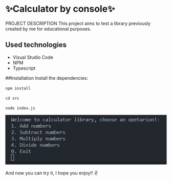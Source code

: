 ﻿# ✨Calculator by console✨

PROJECT DESCRIPTION
This project aims to test a library previously created by me for educational purposes.

## Used technologies
* Visual Studio Code
* NPM
* Typescript

##Installation
Install the dependencies:

`npm install`

`cd src`

`node index.js`

![alt text](https://github.com/christianoller8/test-library/blob/94da4286b07d168bf4dc6fb57abc708aa88f66c7/assets/img%20programa%20calculadora.png)

And now you can try it, I hope you enjoy!! ✌️
